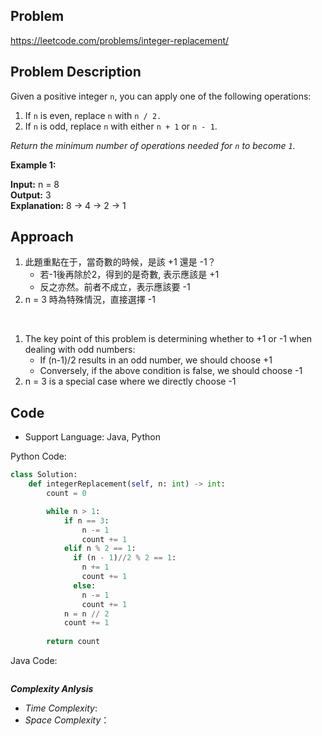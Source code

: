 ## Problem

https://leetcode.com/problems/integer-replacement/

## Problem Description

Given a positive integer `n`, you can apply one of the following operations:

1. If `n` is even, replace `n` with `n / 2.`
2. If `n` is odd, replace `n` with either `n + 1` or `n - 1`.

*Return the minimum number of operations needed for `n` to become `1`.*

**Example 1:**

**Input:** n = 8  <br>
**Output:** 3  <br>
**Explanation:** 8 -> 4 -> 2 -> 1


## Approach
1. 此題重點在于，當奇數的時候，是該 +1 還是 -1？
   - 若-1後再除於2，得到的是奇數, 表示應該是 +1
   - 反之亦然。前者不成立，表示應該要 -1
2. n = 3 時為特殊情況，直接選擇 -1

<br>

1. The key point of this problem is determining whether to +1 or -1 when dealing with odd numbers:
    - If (n-1)/2 results in an odd number, we should choose +1
    - Conversely, if the above condition is false, we should choose -1
2. n = 3 is a special case where we directly choose -1

## Code

- Support Language: Java, Python

Python Code:

```py
class Solution:
    def integerReplacement(self, n: int) -> int:
        count = 0

        while n > 1:
            if n == 3:
                n -= 1
                count += 1
            elif n % 2 == 1:
              if (n - 1)//2 % 2 == 1:
                n += 1                
                count += 1
              else:
                n -= 1                
                count += 1
            n = n // 2
            count += 1
        
        return count
```

Java Code:

```

```

**_Complexity Anlysis_**

- _Time Complexity_: 
- _Space Complexity_：
